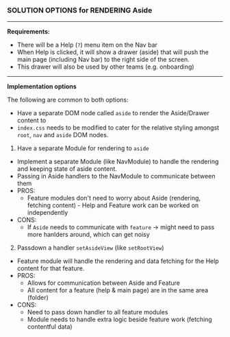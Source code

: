 ### SOLUTION OPTIONS for RENDERING Aside 
-----

**Requirements:**
* There will be a Help (`?`) menu item on the Nav bar
* When Help is clicked, it will show a drawer (aside) that will push the main page (including Nav bar) to the right side of the screen.
* This drawer will also be used by other teams (e.g. onboarding)

-----

**Implementation options**

The following are common to both options:
* Have a separate DOM node called `aside` to render the Aside/Drawer content to
* `index.css` needs to be modified to cater for the relative styling amongst `root`, `nav` and `aside` DOM nodes.

1. Have a separate Module for rendering to `aside`

* Implement a separate Module (like NavModule) to handle the rendering and keeping state of aside content.
* Passing in Aside handlers to the NavModule to communicate between them
* PROS:
  * Feature modules don't need to worry about Aside (rendering, fetching content) - Help and Feature work can be worked on independently
* CONS:
  * If `Aside` needs to communicate with `feature` -> might need to pass more hanlders around, which can get noisy 

2. Passdown a handler `setAsideView` (like `setRootView`)

* Feature module will handle the rendering and data fetching for the Help content for that feature.
* PROS:
  * Allows for communication between Aside and Feature
  * All content for a feature (help & main page) are in the same area (folder)
* CONS:
  * Need to pass down handler to all feature modules
  * Module needs to handle extra logic beside feature work (fetching contentful data)
